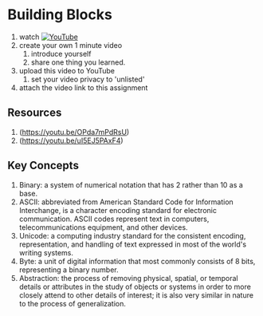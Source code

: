 # Building Blocks


1. watch [![YouTube](https://i.ytimg.com/vi/g5SqzUcYk64/default.jpg)](https://www.youtube.com/watch?v=g5SqzUcYk64)
1. create your own 1 minute video 
	1. introduce yourself
	2. share one thing you learned.
1. upload this video to YouTube 
	1. set your video privacy to 'unlisted'
1. attach the video link to this assignment

## Resources
1. (https://youtu.be/OPda7mPdRsU)
1. (https://youtu.be/uI5EJ5PAxF4)

## Key Concepts
1. Binary: a system of numerical notation that has 2 rather than 10 as a base.
1. ASCII: abbreviated from American Standard Code for Information Interchange, is a character encoding standard for electronic communication. ASCII codes represent text in computers, telecommunications equipment, and other devices.
1. Unicode: a computing industry standard for the consistent encoding, representation, and handling of text expressed in most of the world's writing systems.
1. Byte: a unit of digital information that most commonly consists of 8 bits, representing a binary number.
1. Abstraction: the process of removing physical, spatial, or temporal details or attributes in the study of objects or systems in order to more closely attend to other details of interest; it is also very similar in nature to the process of generalization.
